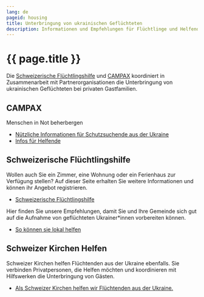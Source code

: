 ```yaml
---
lang: de
pageid: housing
title: Unterbringung von ukrainischen Geflüchteten
description: Informationen und Empfehlungen für Flüchtlinge und Helfende
---
```

# {{ page.title }}


Die [Schweizerische Flüchtlingshilfe](https://www.fluechtlingshilfe.ch/aktiv-werden/fuer-ukrainische-gefluechtete) und [CAMPAX](https://campax.org)
koordiniert in Zusammenarbeit mit Partnerorganisationen die Unterbringung von ukrainischen Geflüchteten bei privaten Gastfamilien. 


## CAMPAX
Menschen in Not beherbergen

- [Nützliche Informationen für Schutzsuchende aus der Ukraine](https://campax.org/infos-fuer-ukraine-fluechtende/)
- [Infos für Helfende](https://campax.org/standwithukraine-infos-fur-helfende/)


## Schweizerische Flüchtlingshilfe
Wollen auch Sie ein Zimmer, eine Wohnung oder ein Ferienhaus zur Verfügung stellen? Auf dieser Seite erhalten Sie weitere Informationen und können ihr Angebot registrieren.

- [Schweizerische Flüchtlingshilfe](https://www.fluechtlingshilfe.ch/aktiv-werden/fuer-ukrainische-gefluechtete)

Hier finden Sie unsere Empfehlungen, damit Sie und Ihre Gemeinde sich gut auf die Aufnahme von geflüchteten Ukrainer*innen vorbereiten können.

- [So können sie lokal helfen](https://www.fluechtlingshilfe.ch/aktiv-werden/fuer-ukrainische-gefluechtete/so-koennen-sie-lokal-helfen)


## Schweizer Kirchen Helfen
Schweizer Kirchen helfen Flüchtenden aus der Ukraine ebenfalls.
Sie verbinden Privatpersonen, die Helfen möchten und koordinieren mit Hilfswerken die Unterbringung von Gästen.

- [Als Schweizer Kirchen helfen wir Flüchtenden aus der Ukraine.](https://kirchen-helfen.ch)
